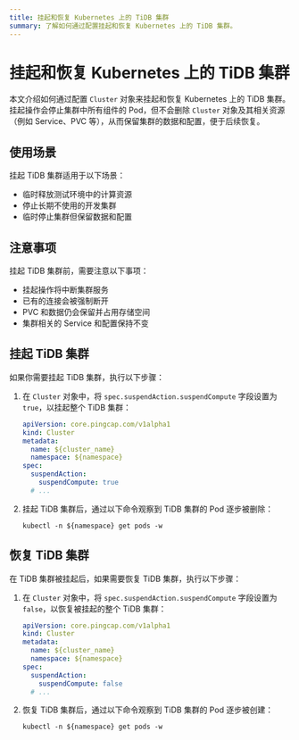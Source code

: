 ```yaml
---
title: 挂起和恢复 Kubernetes 上的 TiDB 集群
summary: 了解如何通过配置挂起和恢复 Kubernetes 上的 TiDB 集群。
---
```


# 挂起和恢复 Kubernetes 上的 TiDB 集群

本文介绍如何通过配置 `Cluster` 对象来挂起和恢复 Kubernetes 上的 TiDB 集群。挂起操作会停止集群中所有组件的 Pod，但不会删除 `Cluster` 对象及其相关资源（例如 Service、PVC 等），从而保留集群的数据和配置，便于后续恢复。

## 使用场景

挂起 TiDB 集群适用于以下场景：

- 临时释放测试环境中的计算资源
- 停止长期不使用的开发集群
- 临时停止集群但保留数据和配置

## 注意事项

挂起 TiDB 集群前，需要注意以下事项：

- 挂起操作将中断集群服务
- 已有的连接会被强制断开
- PVC 和数据仍会保留并占用存储空间
- 集群相关的 Service 和配置保持不变

## 挂起 TiDB 集群

如果你需要挂起 TiDB 集群，执行以下步骤：

1. 在 `Cluster` 对象中，将 `spec.suspendAction.suspendCompute` 字段设置为 `true`，以挂起整个 TiDB 集群：

    ```yaml
    apiVersion: core.pingcap.com/v1alpha1
    kind: Cluster
    metadata:
      name: ${cluster_name}
      namespace: ${namespace}
    spec:
      suspendAction:
        suspendCompute: true
      # ...
    ```

2. 挂起 TiDB 集群后，通过以下命令观察到 TiDB 集群的 Pod 逐步被删除：

    ```shell
    kubectl -n ${namespace} get pods -w
    ```

## 恢复 TiDB 集群

在 TiDB 集群被挂起后，如果需要恢复 TiDB 集群，执行以下步骤：

1. 在 `Cluster` 对象中，将 `spec.suspendAction.suspendCompute` 字段设置为 `false`，以恢复被挂起的整个 TiDB 集群：

    ```yaml
    apiVersion: core.pingcap.com/v1alpha1
    kind: Cluster
    metadata:
      name: ${cluster_name}
      namespace: ${namespace}
    spec:
      suspendAction:
        suspendCompute: false
      # ...
    ```

2. 恢复 TiDB 集群后，通过以下命令观察到 TiDB 集群的 Pod 逐步被创建：

    ```shell
    kubectl -n ${namespace} get pods -w
    ```
